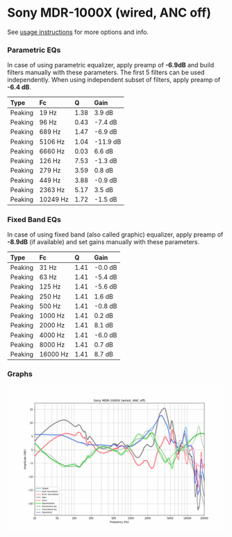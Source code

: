 # Sony MDR-1000X (wired, ANC off)
See [usage instructions](https://github.com/jaakkopasanen/AutoEq#usage) for more options and info.

### Parametric EQs
In case of using parametric equalizer, apply preamp of **-6.9dB** and build filters manually
with these parameters. The first 5 filters can be used independently.
When using independent subset of filters, apply preamp of **-6.4 dB**.

| Type    | Fc       |    Q | Gain     |
|:--------|:---------|:-----|:---------|
| Peaking | 19 Hz    | 1.38 | 3.9 dB   |
| Peaking | 96 Hz    | 0.43 | -7.4 dB  |
| Peaking | 689 Hz   | 1.47 | -6.9 dB  |
| Peaking | 5106 Hz  | 1.04 | -11.9 dB |
| Peaking | 6660 Hz  | 0.03 | 6.6 dB   |
| Peaking | 126 Hz   | 7.53 | -1.3 dB  |
| Peaking | 279 Hz   | 3.59 | 0.8 dB   |
| Peaking | 449 Hz   | 3.88 | -0.9 dB  |
| Peaking | 2363 Hz  | 5.17 | 3.5 dB   |
| Peaking | 10249 Hz | 1.72 | -1.5 dB  |

### Fixed Band EQs
In case of using fixed band (also called graphic) equalizer, apply preamp of **-8.9dB**
(if available) and set gains manually with these parameters.

| Type    | Fc       |    Q | Gain    |
|:--------|:---------|:-----|:--------|
| Peaking | 31 Hz    | 1.41 | -0.0 dB |
| Peaking | 63 Hz    | 1.41 | -5.4 dB |
| Peaking | 125 Hz   | 1.41 | -5.6 dB |
| Peaking | 250 Hz   | 1.41 | 1.6 dB  |
| Peaking | 500 Hz   | 1.41 | -0.8 dB |
| Peaking | 1000 Hz  | 1.41 | 0.2 dB  |
| Peaking | 2000 Hz  | 1.41 | 8.1 dB  |
| Peaking | 4000 Hz  | 1.41 | -6.0 dB |
| Peaking | 8000 Hz  | 1.41 | 0.7 dB  |
| Peaking | 16000 Hz | 1.41 | 8.7 dB  |

### Graphs
![](./Sony%20MDR-1000X%20(wired,%20ANC%20off).png)